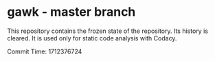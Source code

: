 # gawk - master branch

This repository contains the frozen state of the repository.
Its history is cleared. It is used only for static code
analysis with Codacy.

Commit Time: 1712376724